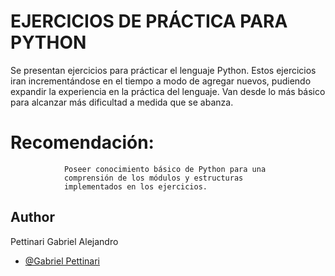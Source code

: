 
# EJERCICIOS DE PRÁCTICA PARA PYTHON 


Se presentan ejercicios para prácticar el lenguaje Python.
Estos ejercicios iran incrementándose en el tiempo a modo
de agregar nuevos, pudiendo expandir la experiencia en la 
práctica del lenguaje.
Van desde lo más básico para alcanzar más dificultad a medida
que se abanza.

# Recomendación:
                Poseer conocimiento básico de Python para una
                comprensión de los módulos y estructuras 
                implementados en los ejercicios.

## Author

  Pettinari Gabriel Alejandro
- [@Gabriel Pettinari](https://github.com/GabrielPettyA)
